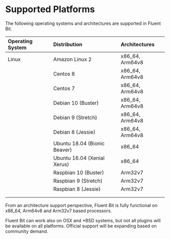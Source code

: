 # Supported Platforms

The following operating systems and architectures are supported in Fluent Bit.

| Operating System | Distribution | Architectures |
| :--- | :--- | :--- |
| Linux | Amazon Linux 2 | x86\_64, Arm64v8 |
|  | Centos 8 | x86\_64, Arm64v8 |
|  | Centos 7 | x86\_64, Arm64v8 |
|  | Debian 10 (Buster) | x86\_64, Arm64v8 |
|  | Debian 9 \(Stretch\) | x86\_64, Arm64v8 |
| | Debian 8 \(Jessie\) | x86\_64, Arm64v8 |
| | Ubuntu 18.04 \(Bionic Beaver\) | x86_64 |
| | Ubuntu 16.04 \(Xenial Xerus\) | x86\_64 |
|  | Raspbian 10 \(Buster\) | Arm32v7 |
|  | Raspbian 9 \(Stretch\) | Arm32v7 |
|  | Raspbian 8 \(Jessie\) | Arm32v7 |
|  |  |                  |
|  |  |  |

From an architecture support perspective, Fluent Bit is fully functional on x86\_64, Arm64v8 and Arm32v7 based processors.

Fluent Bit can work also on OSX and \*BSD systems, but not all plugins will be available on all platforms. Official support will be expanding based on community demand.

